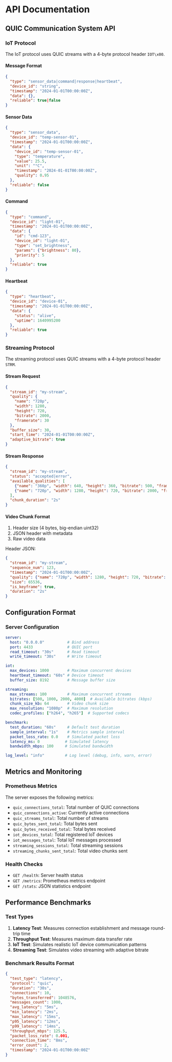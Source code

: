 # API Documentation

## QUIC Communication System API

### IoT Protocol

The IoT protocol uses QUIC streams with a 4-byte protocol header `IOT\x00`.

#### Message Format

```json
{
  "type": "sensor_data|command|response|heartbeat",
  "device_id": "string",
  "timestamp": "2024-01-01T00:00:00Z",
  "data": {},
  "reliable": true|false
}
```

#### Sensor Data

```json
{
  "type": "sensor_data",
  "device_id": "temp-sensor-01",
  "timestamp": "2024-01-01T00:00:00Z",
  "data": {
    "device_id": "temp-sensor-01",
    "type": "temperature",
    "value": 25.5,
    "unit": "°C",
    "timestamp": "2024-01-01T00:00:00Z",
    "quality": 0.95
  },
  "reliable": false
}
```

#### Command

```json
{
  "type": "command",
  "device_id": "light-01",
  "timestamp": "2024-01-01T00:00:00Z",
  "data": {
    "id": "cmd-123",
    "device_id": "light-01",
    "type": "set_brightness",
    "params": {"brightness": 80},
    "priority": 5
  },
  "reliable": true
}
```

#### Heartbeat

```json
{
  "type": "heartbeat",
  "device_id": "device-01",
  "timestamp": "2024-01-01T00:00:00Z",
  "data": {
    "status": "alive",
    "uptime": 1640995200
  },
  "reliable": true
}
```

### Streaming Protocol

The streaming protocol uses QUIC streams with a 4-byte protocol header `STRM`.

#### Stream Request

```json
{
  "stream_id": "my-stream",
  "quality": {
    "name": "720p",
    "width": 1280,
    "height": 720,
    "bitrate": 2000,
    "framerate": 30
  },
  "buffer_size": 30,
  "start_time": "2024-01-01T00:00:00Z",
  "adaptive_bitrate": true
}
```

#### Stream Response

```json
{
  "stream_id": "my-stream",
  "status": "accepted|error",
  "available_qualities": [
    {"name": "360p", "width": 640, "height": 360, "bitrate": 500, "framerate": 30},
    {"name": "720p", "width": 1280, "height": 720, "bitrate": 2000, "framerate": 30}
  ],
  "chunk_duration": "2s"
}
```

#### Video Chunk Format

1. Header size (4 bytes, big-endian uint32)
2. JSON header with metadata
3. Raw video data

Header JSON:
```json
{
  "stream_id": "my-stream",
  "sequence_num": 123,
  "timestamp": "2024-01-01T00:00:00Z",
  "quality": {"name": "720p", "width": 1280, "height": 720, "bitrate": 2000, "framerate": 30},
  "size": 65536,
  "is_keyframe": true,
  "duration": "2s"
}
```

## Configuration Format

### Server Configuration

```yaml
server:
  host: "0.0.0.0"          # Bind address
  port: 4433               # QUIC port
  read_timeout: "30s"      # Read timeout
  write_timeout: "30s"     # Write timeout

iot:
  max_devices: 1000        # Maximum concurrent devices
  heartbeat_timeout: "60s" # Device timeout
  buffer_size: 8192        # Message buffer size

streaming:
  max_streams: 100         # Maximum concurrent streams
  bitrates: [500, 1000, 2000, 4000]  # Available bitrates (kbps)
  chunk_size_kb: 64        # Video chunk size
  max_resolution: "1080p"  # Maximum resolution
  codec_profiles: ["h264", "h265"]  # Supported codecs

benchmark:
  test_duration: "60s"     # Default test duration
  sample_interval: "1s"    # Metrics sample interval
  packet_loss_rate: 0.0    # Simulated packet loss
  latency_ms: 0           # Simulated latency
  bandwidth_mbps: 100     # Simulated bandwidth

log_level: "info"         # Log level (debug, info, warn, error)
```

## Metrics and Monitoring

### Prometheus Metrics

The server exposes the following metrics:

- `quic_connections_total`: Total number of QUIC connections
- `quic_connections_active`: Currently active connections
- `quic_streams_total`: Total number of streams
- `quic_bytes_sent_total`: Total bytes sent
- `quic_bytes_received_total`: Total bytes received
- `iot_devices_total`: Total registered IoT devices
- `iot_messages_total`: Total IoT messages processed
- `streaming_sessions_total`: Total streaming sessions
- `streaming_chunks_sent_total`: Total video chunks sent

### Health Checks

- `GET /health`: Server health status
- `GET /metrics`: Prometheus metrics endpoint
- `GET /stats`: JSON statistics endpoint

## Performance Benchmarks

### Test Types

1. **Latency Test**: Measures connection establishment and message round-trip time
2. **Throughput Test**: Measures maximum data transfer rate
3. **IoT Test**: Simulates realistic IoT device communication patterns
4. **Streaming Test**: Simulates video streaming with adaptive bitrate

### Benchmark Results Format

```json
{
  "test_type": "latency",
  "protocol": "quic",
  "duration": "30s",
  "connections": 10,
  "bytes_transferred": 1048576,
  "messages_count": 1000,
  "avg_latency": "5ms",
  "min_latency": "2ms",
  "max_latency": "15ms",
  "p95_latency": "12ms",
  "p99_latency": "14ms",
  "throughput_mbps": 125.5,
  "packet_loss_rate": 0.001,
  "connection_time": "8ms",
  "error_count": 2,
  "timestamp": "2024-01-01T00:00:00Z"
}
```
